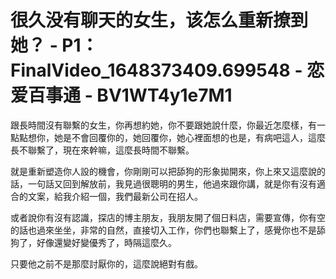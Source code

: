 # 很久没有聊天的女生，该怎么重新撩到她？ - P1：FinalVideo_1648373409.699548 - 恋爱百事通 - BV1WT4y1e7M1

跟長時間沒有聯繫的女生，你再想約她，你不要跟她說什麼，你最近怎麼樣，有一點點想你，她是不會回覆你的，她回覆你，她心裡面想的也是，有病吧這人，這麼長不聯繫了，現在來幹嘛，這麼長時間不聯繫。

就是重新塑造你人設的機會，你剛剛可以把舔狗的形象拋開來，你上來又這麼說的話，一句話又回到解放前，我見過很聰明的男生，他過來跟你講，就是你有沒有適合的文案，給我介紹一個，我們最新公司在招人。

或者說你有沒有認識，探店的博主朋友，我朋友開了個日料店，需要宣傳，你有空的話也過來坐坐，非常的自然，直接切入工作，你們也聯繫上了，感覺你也不是舔狗了，好像還變好變優秀了，時隔這麼久。

只要他之前不是那麼討厭你的，這麼說絕對有戲。
